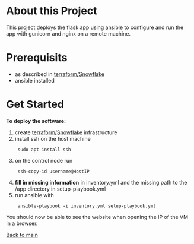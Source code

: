 # About this Project
This project deploys the flask app using ansible to configure and run the app with gunicorn and nginx on a remote machine.

# Prerequisits
- as described in [terraform/Snowflake][1]
- ansible installed

# Get Started
**To deploy the software:**
1. create [terraform/Snowflake][1] infrastructure
2. install ssh on the host machine
   ```
    sudo apt install ssh
   ```
3. on the control node run
   ```
    ssh-copy-id username@HostIP
   ```
4. **fill in missing information** in inventory.yml and the missing path to the /app directory in setup-playbook.yml
5. run ansible with
   ```
    ansible-playbook -i inventory.yml setup-playbook.yml
   ```
You should now be able to see the website when opening the IP of the VM in a browser.

[Back to main][2]

[1]: https://github.com/Philipeace/cloudsolutions/tree/main/terraform/Snowflake
[2]: https://github.com/Philipeace/cloudsolutions/tree/main/